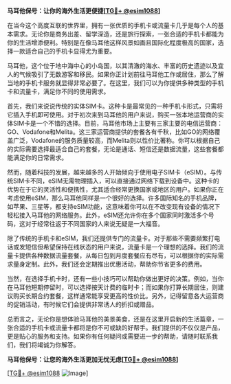 **马耳他保号：让你的海外生活更便捷[[TG💪+ @esim1088](https://t.me/s/esim1088)]**

在当今这个高度互联的世界里，拥有一张优质的手机卡或流量卡几乎是每个人的基本需求。无论你是商务出差、留学深造，还是旅行探索，一张合适的手机卡都能为你的生活增添便利。特别是在像马耳他这样风景如画且国际化程度极高的国家，选择一款适合自己的手机卡显得尤为重要。

马耳他，这个位于地中海中心的小岛国，以其清澈的海水、丰富的历史遗迹以及宜人的气候吸引了无数游客和移民。如果你正计划前往马耳他工作或居住，那么了解当地的手机卡服务就显得非常必要了。在这里，我们可以为你提供多种类型的手机卡和流量卡，满足你不同的使用需求。

首先，我们来说说传统的实体SIM卡。这种卡是最常见的一种手机卡形式，只需将它插入手机即可使用。对于初次来到马耳他的用户来说，购买一张本地运营商的实体SIM卡是一个不错的选择。目前，马耳他市场上主要有三家主要的电信运营商：GO、Vodafone和Melita。这三家运营商提供的套餐各有千秋，比如GO的网络覆盖广泛，Vodafone的服务质量较高，而Melita则以性价比著称。你可以根据自己的实际需要选择最适合自己的套餐，无论是通话、短信还是数据流量，这些套餐都能满足你的日常需求。

然而，随着科技的发展，越来越多的人开始倾向于使用电子SIM卡（eSIM）。与传统SIM卡不同，eSIM无需物理插入，可以直接通过网络下载到设备中。这种卡的优势在于它的灵活性和便携性，尤其适合经常更换国家或地区的用户。如果你正在考虑使用eSIM，那么马耳他同样是一个很好的选择。许多国际知名的手机品牌，如苹果、三星等，都支持eSIM功能，这意味着你可以在不改变现有设备的情况下轻松接入马耳他的网络服务。此外，eSIM还允许你在多个国家同时激活多个号码，这对于经常往返于不同国家的人来说无疑是一大福音。

除了传统的手机卡和eSIM，我们还提供专门的流量卡。对于那些不需要频繁打电话或发短信但希望保持在线状态的用户来说，流量卡是一个理想的选择。我们的流量卡提供各种数据流量套餐，从每日包到月度套餐应有尽有，可以根据你的实际需求量身定制。此外，我们还会定期推出优惠活动，帮助你节省更多的费用。

当然，在选择手机卡时，还有一些小技巧可以帮助你做出更好的决策。例如，当你在马耳他短期停留时，可以选择按天计费的临时卡；而如果你打算长期居住，则建议购买长期合约套餐，这样通常能享受更高的性价比。另外，记得留意各大运营商的促销活动，有时候它们会提供非常诱人的折扣或赠品。

总而言之，无论你是想体验马耳他的美景美食，还是在这里开启新的生活篇章，一张合适的手机卡或流量卡都将是你不可或缺的好帮手。我们提供的不仅仅是产品，更是贴心的服务和支持。如果你有任何疑问或需要进一步的帮助，请随时联系我们，我们将竭诚为你解答。

**马耳他保号：让您的海外生活更加无忧无虑[[TG💪+ @esim1088](https://t.me/s/esim1088)]**

[[TG💪+ @esim1088](https://t.me/s/esim1088) ![Image](https://i.postimg.cc/4NQfJmqS/Snipaste-2025-05-13-00-14-12.png)]